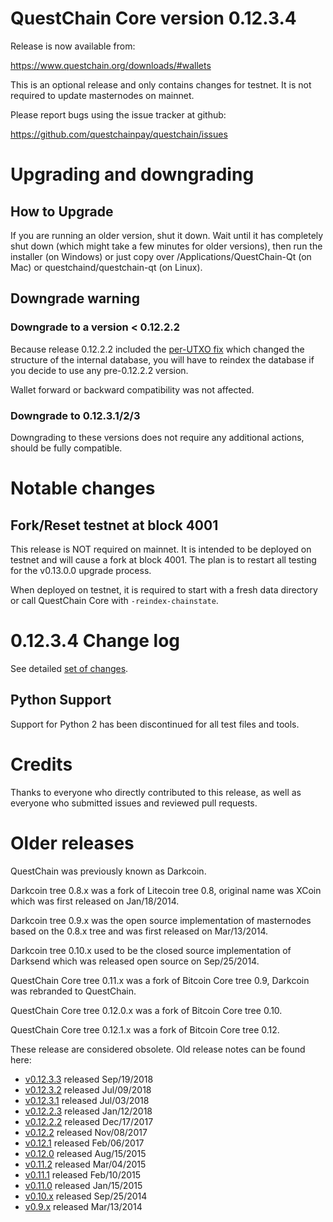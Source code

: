 QuestChain Core version 0.12.3.4
==========================

Release is now available from:

  <https://www.questchain.org/downloads/#wallets>

This is an optional release and only contains changes for testnet. It is not required to update masternodes on mainnet.

Please report bugs using the issue tracker at github:

  <https://github.com/questchainpay/questchain/issues>


Upgrading and downgrading
=========================

How to Upgrade
--------------

If you are running an older version, shut it down. Wait until it has completely
shut down (which might take a few minutes for older versions), then run the
installer (on Windows) or just copy over /Applications/QuestChain-Qt (on Mac) or
questchaind/questchain-qt (on Linux).

Downgrade warning
-----------------

### Downgrade to a version < 0.12.2.2

Because release 0.12.2.2 included the [per-UTXO fix](release-notes/questchain/release-notes-0.12.2.2.md#per-utxo-fix)
which changed the structure of the internal database, you will have to reindex
the database if you decide to use any pre-0.12.2.2 version.

Wallet forward or backward compatibility was not affected.

### Downgrade to 0.12.3.1/2/3

Downgrading to these versions does not require any additional actions, should be
fully compatible.


Notable changes
===============

Fork/Reset testnet at block 4001
--------------------------------

This release is NOT required on mainnet. It is intended to be deployed on testnet and will cause a fork at block 4001.
The plan is to restart all testing for the v0.13.0.0 upgrade process.

When deployed on testnet, it is required to start with a fresh data directory or call QuestChain Core with `-reindex-chainstate`.

0.12.3.4 Change log
===================

See detailed [set of changes](https://github.com/questchainpay/questchain/compare/v0.12.3.3...questchainpay:v0.12.3.4).

Python Support
--------------

Support for Python 2 has been discontinued for all test files and tools.

Credits
=======

Thanks to everyone who directly contributed to this release,
as well as everyone who submitted issues and reviewed pull requests.


Older releases
==============

QuestChain was previously known as Darkcoin.

Darkcoin tree 0.8.x was a fork of Litecoin tree 0.8, original name was XCoin
which was first released on Jan/18/2014.

Darkcoin tree 0.9.x was the open source implementation of masternodes based on
the 0.8.x tree and was first released on Mar/13/2014.

Darkcoin tree 0.10.x used to be the closed source implementation of Darksend
which was released open source on Sep/25/2014.

QuestChain Core tree 0.11.x was a fork of Bitcoin Core tree 0.9,
Darkcoin was rebranded to QuestChain.

QuestChain Core tree 0.12.0.x was a fork of Bitcoin Core tree 0.10.

QuestChain Core tree 0.12.1.x was a fork of Bitcoin Core tree 0.12.

These release are considered obsolete. Old release notes can be found here:

- [v0.12.3.3](https://github.com/questchainpay/questchain/blob/master/doc/release-notes/questchain/release-notes-0.12.3.3.md) released Sep/19/2018
- [v0.12.3.2](https://github.com/questchainpay/questchain/blob/master/doc/release-notes/questchain/release-notes-0.12.3.2.md) released Jul/09/2018
- [v0.12.3.1](https://github.com/questchainpay/questchain/blob/master/doc/release-notes/questchain/release-notes-0.12.3.1.md) released Jul/03/2018
- [v0.12.2.3](https://github.com/questchainpay/questchain/blob/master/doc/release-notes/questchain/release-notes-0.12.2.3.md) released Jan/12/2018
- [v0.12.2.2](https://github.com/questchainpay/questchain/blob/master/doc/release-notes/questchain/release-notes-0.12.2.2.md) released Dec/17/2017
- [v0.12.2](https://github.com/questchainpay/questchain/blob/master/doc/release-notes/questchain/release-notes-0.12.2.md) released Nov/08/2017
- [v0.12.1](https://github.com/questchainpay/questchain/blob/master/doc/release-notes/questchain/release-notes-0.12.1.md) released Feb/06/2017
- [v0.12.0](https://github.com/questchainpay/questchain/blob/master/doc/release-notes/questchain/release-notes-0.12.0.md) released Aug/15/2015
- [v0.11.2](https://github.com/questchainpay/questchain/blob/master/doc/release-notes/questchain/release-notes-0.11.2.md) released Mar/04/2015
- [v0.11.1](https://github.com/questchainpay/questchain/blob/master/doc/release-notes/questchain/release-notes-0.11.1.md) released Feb/10/2015
- [v0.11.0](https://github.com/questchainpay/questchain/blob/master/doc/release-notes/questchain/release-notes-0.11.0.md) released Jan/15/2015
- [v0.10.x](https://github.com/questchainpay/questchain/blob/master/doc/release-notes/questchain/release-notes-0.10.0.md) released Sep/25/2014
- [v0.9.x](https://github.com/questchainpay/questchain/blob/master/doc/release-notes/questchain/release-notes-0.9.0.md) released Mar/13/2014

